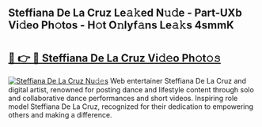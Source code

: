 ## Steffiana De La Cruz Le𝚊𝚔ed N𝚞𝚍e - Part-UXb Vi𝚍eo Ph𝚘tos - H𝚘t O𝚗lyf𝚊ns Le𝚊𝚔s 4smmK

# <h2><a href="http://hf4dis.feru.top/?c=Steffiana+De+La+Cruz">🔗 👉 🔴 Steffiana De La Cruz Vi𝚍𝚎o Ph𝚘t𝚘𝚜</a></h2>

[![Steffiana De La Cruz Nu𝚍𝚎s](https://i.imgur.com/0TWrTi3.gif)](http://hf4dis.feru.top/?c=Steffiana+De+La+Cruz)
Web entertainer Steffiana De La Cruz and digital artist, renowned for posting dance and lifestyle content through solo and collaborative dance performances and short videos. Inspiring role model Steffiana De La Cruz, recognized for their dedication to empowering others and making a difference. 
